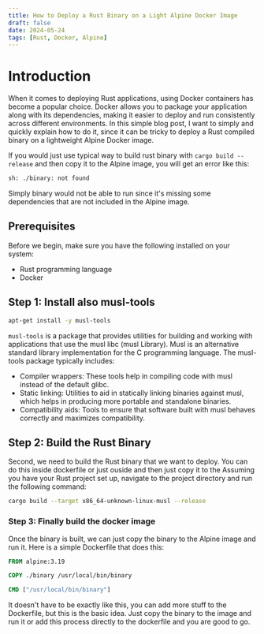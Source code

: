 ```yaml
---
title: How to Deploy a Rust Binary on a Light Alpine Docker Image
draft: false
date: 2024-05-24
tags: [Rust, Docker, Alpine]
---
```


# Introduction

When it comes to deploying Rust applications, using Docker containers has become a popular choice. Docker allows you to package your application along with its dependencies, making it easier to deploy and run consistently across different environments. In this simple blog post, I want to simply and quickly explain how to do it, since it can be tricky to deploy a Rust compiled binary on a lightweight Alpine Docker image.

If you would just use typical way to build rust binary with `cargo build --release` and then copy it to the Alpine image, you will get an error like this:

```bash
sh: ./binary: not found
```

Simply binary would not be able to run since it's missing some dependencies that are not included in the Alpine image.

## Prerequisites

Before we begin, make sure you have the following installed on your system:

- Rust programming language
- Docker

## Step 1: Install also musl-tools

```bash
apt-get install -y musl-tools
```

`musl-tools` is a package that provides utilities for building and working with applications that use the musl libc (musl Library). Musl is an alternative standard library implementation for the C programming language.
The musl-tools package typically includes:
  * Compiler wrappers: These tools help in compiling code with musl instead of the default glibc.
  * Static linking: Utilities to aid in statically linking binaries against musl, which helps in producing more portable and standalone binaries.
  * Compatibility aids: Tools to ensure that software built with musl behaves correctly and maximizes compatibility.


## Step 2: Build the Rust Binary

Second, we need to build the Rust binary that we want to deploy. You can do this inside dockerfile or just ouside and then just copy it to the Assuming you have your Rust project set up, navigate to the project directory and run the following command:

```bash
cargo build --target x86_64-unknown-linux-musl --release
```

### Step 3: Finally build the docker image

Once the binary is built, we can just copy the binary to the Alpine image and run it. Here is a simple Dockerfile that does this:

```dockerfile
FROM alpine:3.19

COPY ./binary /usr/local/bin/binary

CMD ["/usr/local/bin/binary"]
```

It doesn't have to be exactly like this, you can add more stuff to the Dockerfile, but this is the basic idea. Just copy the binary to the image and run it or add this process directly to the dockerfile and you are good to go.
